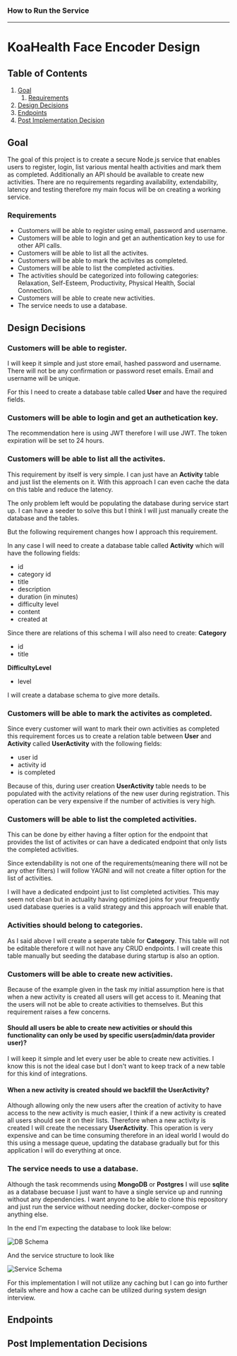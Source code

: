 ### How to Run the Service

---


# KoaHealth Face Encoder Design

## Table of Contents
1. [Goal](#goal)
    1. [Requirements](#requirements)
2. [Design Decisions](#design-decisions)
3. [Endpoints](#endpoints)
4. [Post Implementation Decision](#post-implementation-decisions)

## Goal

The goal of this project is to create a secure Node.js service that enables users to register, login, list various mental health activities and mark them as completed. Additionally an API should be available to create new activities. There are no requirements regarding availability, extendability, latency and testing therefore my main focus will be on creating a working service.

### Requirements
- Customers will be able to register using email, password and username.
- Customers will be able to login and get an authentication key to use for other API calls.
- Customers will be able to list all the activites.
- Customers will be able to mark the activites as completed.
- Customers will be able to list the completed activities.
- The activities should be categorized into following categories: Relaxation, Self-Esteem, Productivity, Physical Health, Social Connection.
- Customers will be able to create new activities.
- The service needs to use a database.


## Design Decisions

### Customers will be able to register.
I will keep it simple and just store email, hashed password and username. There will not be any confirmation or password reset emails. Email and username will be unique.

For this I need to create a database table called **User** and have the required fields.

### Customers will be able to login and get an authetication key.
The recommendation here is using JWT therefore I will use JWT. The token expiration will be set to 24 hours. 

### Customers will be able to list all the activites.
This requirement by itself is very simple. I can just have an **Activity** table and just list the elements on it. With this approach I can even cache the data on this table and reduce the latency. 

The only problem left would be populating the database during service start up. I can have a seeder to solve this but I think I will just manually create the database and the tables.

But the following requirement changes how I approach this requirement.

In any case I will need to create a database table called **Activity** which will have the following fields:
- id
- category id
- title
- description
- duration (in minutes)
- difficulty level
- content
- created at

Since there are relations of this schema I will also need to create:
**Category**
- id
- title


**DifficultyLevel**
- level

I will create a database schema to give more details.

### Customers will be able to mark the activites as completed.
Since every customer will want to mark their own activities as completed this requirement forces us to create a relation table between **User** and **Activity** called **UserActivity** with the following fields:
- user id
- activity id
- is completed

Because of this, during user creation **UserActivity** table needs to be populated with the activity relations of the new user during registration. This operation can be very expensive if the number of activities is very high.

### Customers will be able to list the completed activities.
This can be done by either having a filter option for the endpoint that provides the list of activites or can have a dedicated endpoint that only lists the completed activities.

Since extendability is not one of the requirements(meaning there will not be any other filters) I will follow YAGNI and will not create a filter option for the list of activities. 

I will have a dedicated endpoint just to list completed activities. This may seem not clean but in actuality having optimized joins for your frequently used database queries is a valid strategy and this approach will enable that.

### Activities should belong to categories.
As I said above I will create a seperate table for **Category**. This table will not be editable therefore ıt will not have any CRUD endpoints. I will create this table manually but seeding the database during startup is also an option.

### Customers will be able to create new activities.
Because of the example given in the task my initial assumption here is that when a new activity is created all users will get access to it. Meaning that the users will not be able to create activities to themselves. But this requirement raises a few concerns.

#### Should all users be able to create new activities or should this functionality can only be used by specific users(admin/data provider user)?
I will keep it simple and let every user be able to create new activities. I know this is not the ideal case but I don't want to keep track of a new table for this kind of integrations.

#### When a new activity is created should we backfill the **UserActivity**?
Although allowing only the new users after the creation of activity to have access to the new activity is much easier, I think if a new activity is created all users should see it on their lists. Therefore when a new activity is created I will create the necessary **UserActivity**. This operation is very expensive and can be time consuming therefore in an ideal world I would do this using a message queue, updating the database gradually but for this application I will do everything at once.

### The service needs to use a database.
Although the task recommends using **MongoDB** or **Postgres** I will use **sqlite** as a database becuase I just want to have a single service up and running without any dependencies. I want anyone to be able to clone this repository and just run the service without needing docker, docker-compose or anything else. 

In the end I'm expecting the database to look like below:

![DB Schema](https://i.imgur.com/d87wgxT.png)

And the service structure to look like

![Service Schema](https://i.imgur.com/MunotS1.png)

For this implementation I will not utilize any caching but I can go into further details where and how a cache can be utilized during system design interview.


## Endpoints


## Post Implementation Decisions
